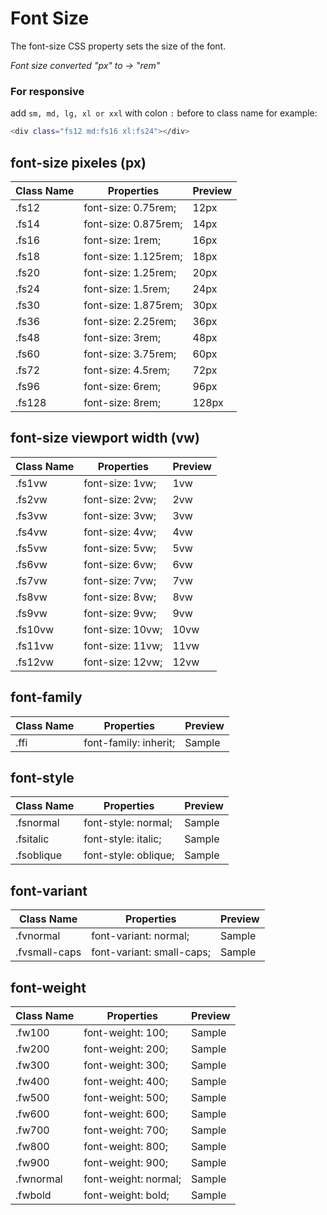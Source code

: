 # Font Size

The font-size CSS property sets the size of the font.

_Font size converted "px" to → "rem"_

### For responsive

add `sm, md, lg, xl or xxl` with colon `:` before to class name for example:

```bash
<div class="fs12 md:fs16 xl:fs24"></div>
```

## font-size pixeles (px)

| Class Name | Properties           | Preview                        |
| ---------- | -------------------- | ------------------------------ |
| .fs12      | font-size: 0.75rem;  | <div class="fs12">12px</div>   |
| .fs14      | font-size: 0.875rem; | <div class="fs14">14px</div>   |
| .fs16      | font-size: 1rem;     | <div class="fs16">16px</div>   |
| .fs18      | font-size: 1.125rem; | <div class="fs18">18px</div>   |
| .fs20      | font-size: 1.25rem;  | <div class="fs20">20px</div>   |
| .fs24      | font-size: 1.5rem;   | <div class="fs24">24px</div>   |
| .fs30      | font-size: 1.875rem; | <div class="fs30">30px</div>   |
| .fs36      | font-size: 2.25rem;  | <div class="fs36">36px</div>   |
| .fs48      | font-size: 3rem;     | <div class="fs48">48px</div>   |
| .fs60      | font-size: 3.75rem;  | <div class="fs60">60px</div>   |
| .fs72      | font-size: 4.5rem;   | <div class="fs72">72px</div>   |
| .fs96      | font-size: 6rem;     | <div class="fs96">96px</div>   |
| .fs128     | font-size: 8rem;     | <div class="fs128">128px</div> |

## font-size viewport width (vw)

| Class Name | Properties       | Preview                        |
| ---------- | ---------------- | ------------------------------ |
| .fs1vw     | font-size: 1vw;  | <div class="fs1vw">1vw</div>   |
| .fs2vw     | font-size: 2vw;  | <div class="fs2vw">2vw</div>   |
| .fs3vw     | font-size: 3vw;  | <div class="fs3vw">3vw</div>   |
| .fs4vw     | font-size: 4vw;  | <div class="fs4vw">4vw</div>   |
| .fs5vw     | font-size: 5vw;  | <div class="fs5vw">5vw</div>   |
| .fs6vw     | font-size: 6vw;  | <div class="fs6vw">6vw</div>   |
| .fs7vw     | font-size: 7vw;  | <div class="fs7vw">7vw</div>   |
| .fs8vw     | font-size: 8vw;  | <div class="fs8vw">8vw</div>   |
| .fs9vw     | font-size: 9vw;  | <div class="fs9vw">9vw</div>   |
| .fs10vw    | font-size: 10vw; | <div class="fs10vw">10vw</div> |
| .fs11vw    | font-size: 11vw; | <div class="fs11vw">11vw</div> |
| .fs12vw    | font-size: 12vw; | <div class="fs12vw">12vw</div> |

## font-family

| Class Name | Properties            | Preview                         |
| ---------- | --------------------- | ------------------------------- |
| .ffi       | font-family: inherit; | <div class="ffi"> Sample </div> |

## font-style

| Class Name | Properties           | Preview                               |
| ---------- | -------------------- | ------------------------------------- |
| .fsnormal  | font-style: normal;  | <div class="fsnormal"> Sample </div>  |
| .fsitalic  | font-style: italic;  | <div class="fsitalic"> Sample </div>  |
| .fsoblique | font-style: oblique; | <div class="fsoblique"> Sample </div> |

## font-variant

| Class Name    | Properties                | Preview                                  |
| ------------- | ------------------------- | ---------------------------------------- |
| .fvnormal     | font-variant: normal;     | <div class="fvnormal"> Sample </div>     |
| .fvsmall-caps | font-variant: small-caps; | <div class="fvsmall-caps"> Sample </div> |

## font-weight

| Class Name | Properties           | Preview                              |
| ---------- | -------------------- | ------------------------------------ |
| .fw100     | font-weight: 100;    | <div class="fw100"> Sample </div>    |
| .fw200     | font-weight: 200;    | <div class="fw200"> Sample </div>    |
| .fw300     | font-weight: 300;    | <div class="fw300"> Sample </div>    |
| .fw400     | font-weight: 400;    | <div class="fw400"> Sample </div>    |
| .fw500     | font-weight: 500;    | <div class="fw500"> Sample </div>    |
| .fw600     | font-weight: 600;    | <div class="fw600"> Sample </div>    |
| .fw700     | font-weight: 700;    | <div class="fw700"> Sample </div>    |
| .fw800     | font-weight: 800;    | <div class="fw800"> Sample </div>    |
| .fw900     | font-weight: 900;    | <div class="fw900"> Sample </div>    |
| .fwnormal  | font-weight: normal; | <div class="fwnormal"> Sample </div> |
| .fwbold    | font-weight: bold;   | <div class="fwbold"> Sample </div>   |
